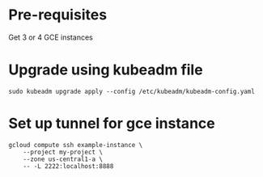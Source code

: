 # Pre-requisites

Get 3 or 4 GCE instances

# Upgrade using kubeadm file

```shell
sudo kubeadm upgrade apply --config /etc/kubeadm/kubeadm-config.yaml
```

# Set up tunnel for gce instance

```shell
gcloud compute ssh example-instance \
    --project my-project \
    --zone us-central1-a \
    -- -L 2222:localhost:8888
```